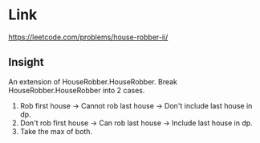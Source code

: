 # Link

https://leetcode.com/problems/house-robber-ii/

## Insight

An extension of HouseRobber.HouseRobber.
 Break HouseRobber.HouseRobber into 2 cases.
 1. Rob first house -> Cannot rob last house -> Don't include last house in dp.
 2. Don't rob first house -> Can rob last house -> Include last house in dp.
 3. Take the max of both. 